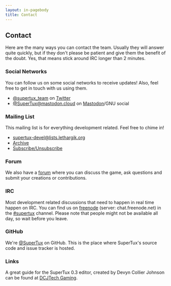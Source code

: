```yaml
---
layout: in-pagebody
title: Contact
---
```


## Contact

Here are the many ways you can contact the team. Usually they will answer quite
quickly, but if they don't please be patient and give them the benefit of the
doubt. Yes, that means stick around IRC longer than 2 minutes.

### Social Networks

You can follow us on some social networks to receive updates! Also, feel free to
get in touch with us using them.

- [@supertux\_team](https://twitter.com/supertux_team) on
  [Twitter](https://twitter.com)
- [@SuperTux@mastodon.cloud](https://mastodon.cloud/@SuperTux) on
  [Mastodon](https://github.com/tootsuite/mastodon)/GNU social

### Mailing List

This mailing list is for everything development related. Feel free to chime in!

- [supertux-devel@lists.lethargik.org](mailto:supertux-devel@lists.lethargik.org)
- [Archive](http://lists.lethargik.org/pipermail/supertux-devel-lethargik.org)
- [Subscribe/Unsubscribe](http://lists.lethargik.org/listinfo.cgi/supertux-devel-lethargik.org)

### Forum

We also have a [forum](http://forum.freegamedev.net/viewforum.php?f=66) where
you can discuss the game, ask questions and submit your creations or
contributions.

### IRC

Most development related discussions that need to happen in real time happen on
IRC. You can find us on [freenode](https://freenode.net/) (server:
chat.freenode.net) in the [#supertux](ircs://chat.freenode.net/#supertux)
channel. Please note that people might not be available all day, so wait before
you leave.

### GitHub

We're [@SuperTux](https://github.com/SuperTux) on GitHub. This is the place
where SuperTux's source code and issue tracker is hosted.

### Links

A great guide for the SuperTux 0.3 editor, created by Devyn Collier Johnson can
be found at [DCJTech Gaming](http://dcjtech.info/topic/gaming/#supertux).
